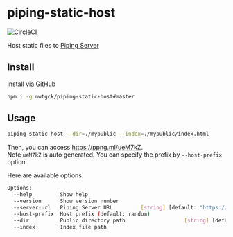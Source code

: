 # piping-static-host
[![CircleCI](https://circleci.com/gh/nwtgck/piping-static-host.svg?style=shield)](https://circleci.com/gh/nwtgck/piping-static-host)

Host static files to [Piping Server](https://github.com/nwtgck/piping-server)

## Install

Install via GitHub

```bash
npm i -g nwtgck/piping-static-host#master
```

## Usage

```bash
piping-static-host --dir=./mypublic --index=./mypublic/index.html
```

Then, you can access <https://ppng.ml/ueM7kZ>.  
Note `ueM7kZ` is auto generated. You can specify the prefix by `--host-prefix` option.

Here are available options.
```bash
Options:
  --help         Show help                                             [boolean]
  --version      Show version number                                   [boolean]
  --server-url   Piping Server URL         [string] [default: "https://ppng.ml"]
  --host-prefix  Host prefix (default: random)                          [string]
  --dir          Public directory path                   [string] [default: "."]
  --index        Index file path                                        [string]
``` 
